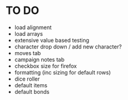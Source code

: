 # TO DO
- load alignment
- load arrays
- extensive value based testing
- character drop down / add new character?
- moves tab
- campaign notes tab
- checkbox size for firefox
- formatting (inc sizing for default rows)
- dice roller
- default items
- default bonds
